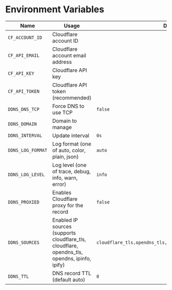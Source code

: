 # Environment Variables

| Name | Usage | Default |
| --- | --- | --- |
| `CF_ACCOUNT_ID` | Cloudflare account ID | ` ` |
| `CF_API_EMAIL` | Cloudflare account email address | ` ` |
| `CF_API_KEY` | Cloudflare API key | ` ` |
| `CF_API_TOKEN` | Cloudflare API token (recommended) | ` ` |
| `DDNS_DNS_TCP` | Force DNS to use TCP | `false` |
| `DDNS_DOMAIN` | Domain to manage | ` ` |
| `DDNS_INTERVAL` | Update interval | `0s` |
| `DDNS_LOG_FORMAT` | Log format (one of auto, color, plain, json) | `auto` |
| `DDNS_LOG_LEVEL` | Log level (one of trace, debug, info, warn, error) | `info` |
| `DDNS_PROXIED` | Enables Cloudflare proxy for the record | `false` |
| `DDNS_SOURCES` | Enabled IP sources (supports cloudflare_tls, cloudflare, opendns_tls, opendns, ipinfo, ipify) | `cloudflare_tls,opendns_tls,ipinfo,ipify,cloudflare,opendns` |
| `DDNS_TTL` | DNS record TTL (default auto) | `0` |